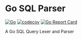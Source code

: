 # Go SQL Parser
[![Go](https://github.com/ryan-holcombe/sqlparser/actions/workflows/go.yml/badge.svg)](https://github.com/ryan-holcombe/sqlparser/actions/workflows/go.yml)
[![codecov](https://codecov.io/gh/ryan-holcombe/sqlparser/branch/main/graph/badge.svg?token=083O6ONW1P)](https://codecov.io/gh/ryan-holcombe/sqlparser)
[![Go Report Card](https://goreportcard.com/badge/github.com/ryan-holcombe/sqlparser)](https://goreportcard.com/report/github.com/ryan-holcombe/sqlparser)

A Go SQL Query Lexer and Parser

